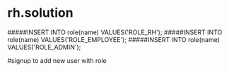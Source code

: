 # rh.solution
#####INSERT INTO role(name) VALUES('ROLE_RH');
#####INSERT INTO role(name) VALUES('ROLE_EMPLOYEE');
#####INSERT INTO role(name) VALUES('ROLE_ADMIN');

#signup to add new user with role 


